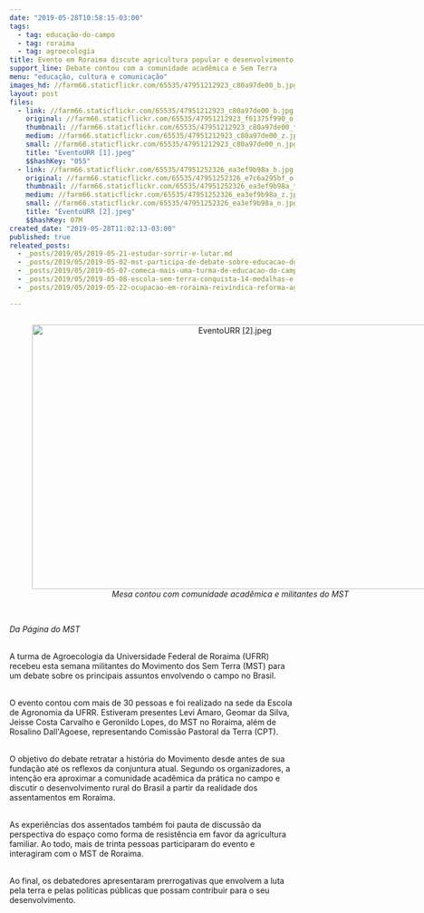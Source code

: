 ```yaml
---
date: "2019-05-28T10:58:15-03:00"
tags:
  - tag: educação-do-campo
  - tag: roraima
  - tag: agroecologia
title: Evento em Roraima discute agricultura popular e desenvolvimento
support_line: Debate contou com a comunidade acadêmica e Sem Terra
menu: "educação, cultura e comunicação"
images_hd: //farm66.staticflickr.com/65535/47951212923_c80a97de00_b.jpg
layout: post
files:
  - link: //farm66.staticflickr.com/65535/47951212923_c80a97de00_b.jpg
    original: //farm66.staticflickr.com/65535/47951212923_f61375f990_o.jpg
    thumbnail: //farm66.staticflickr.com/65535/47951212923_c80a97de00_t.jpg
    medium: //farm66.staticflickr.com/65535/47951212923_c80a97de00_z.jpg
    small: //farm66.staticflickr.com/65535/47951212923_c80a97de00_n.jpg
    title: "EventoURR [1].jpeg"
    $$hashKey: "055"
  - link: //farm66.staticflickr.com/65535/47951252326_ea3ef9b98a_b.jpg
    original: //farm66.staticflickr.com/65535/47951252326_e7c6a295bf_o.jpg
    thumbnail: //farm66.staticflickr.com/65535/47951252326_ea3ef9b98a_t.jpg
    medium: //farm66.staticflickr.com/65535/47951252326_ea3ef9b98a_z.jpg
    small: //farm66.staticflickr.com/65535/47951252326_ea3ef9b98a_n.jpg
    title: "EventoURR [2].jpeg"
    $$hashKey: 07M
created_date: "2019-05-28T11:02:13-03:00"
published: true
releated_posts:
  - _posts/2019/05/2019-05-21-estudar-sorrir-e-lutar.md
  - _posts/2019/05/2019-05-02-mst-participa-de-debate-sobre-educacao-do-campo-na-jura.md
  - _posts/2019/05/2019-05-07-comeca-mais-uma-turma-de-educacao-do-campo-em-santa-catarina.md
  - _posts/2019/05/2019-05-08-escola-sem-terra-conquista-14-medalhas-e-3-trofeus-jogos-escolares.md
  - _posts/2019/05/2019-05-22-ocupacao-em-roraima-reivindica-reforma-agraria-na-regiao.md

---
```

<div style="text-align:center">
<figure class="image" style="display:inline-block"><img alt="EventoURR [2].jpeg" height="467" src="//farm66.staticflickr.com/65535/47951252326_ea3ef9b98a_b.jpg" width="700" />
<figcaption><em>Mesa contou com comunidade acad&ecirc;mica e militantes do MST</em></figcaption>
</figure>
</div>

<p><br />
<em>Da P&aacute;gina do MST</em></p>

<p><br />
A turma de Agroecologia da Universidade Federal de Roraima (UFRR) recebeu esta semana militantes do Movimento dos Sem Terra (MST) para um debate sobre os principais assuntos envolvendo o campo no Brasil.<br />
&nbsp;</p>

<p>O evento contou com mais de 30 pessoas e foi realizado na sede da Escola de Agronomia da UFRR. Estiveram presentes Levi Amaro, Geomar da Silva, Jeisse Costa Carvalho e Geronildo Lopes, do MST no Roraima, al&eacute;m de Rosalino Dall&#39;Agoese, representando Comiss&atilde;o Pastoral da Terra (CPT).<br />
&nbsp;</p>

<p>O objetivo do debate retratar a hist&oacute;ria do Movimento desde antes de sua funda&ccedil;&atilde;o at&eacute; os reflexos da conjuntura atual. Segundo os organizadores, a inten&ccedil;&atilde;o era aproximar a comunidade acad&ecirc;mica da pr&aacute;tica no campo e discutir o desenvolvimento rural do Brasil a partir da realidade dos assentamentos em Roraima.<br />
&nbsp;</p>

<p>As experi&ecirc;ncias dos assentados tamb&eacute;m foi pauta de discuss&atilde;o da perspectiva do espa&ccedil;o como forma de resist&ecirc;ncia em favor da agricultura familiar. Ao todo, mais de trinta pessoas participaram do evento e interagiram com o MST de Roraima.<br />
&nbsp;</p>

<p>Ao final, os debatedores apresentaram prerrogativas que envolvem a luta pela terra e pelas politicas p&uacute;blicas que possam contribuir para o seu desenvolvimento.</p>
